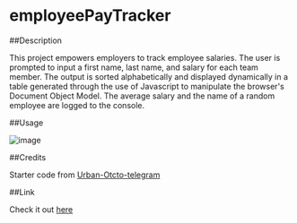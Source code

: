 # employeePayTracker
##Description <p>
This project empowers employers to track employee salaries. The user is prompted to input a first name, last name, and salary for each team member. The output is sorted alphabetically and displayed dynamically in a table generated through the use of Javascript to  manipulate the browser's Document Object Model. The average salary and the name of a random employee are logged to the console. <p>
##Usage<p>
![image](https://github.com/jewilli8/employeePayTracker/assets/35410042/bb69addc-3b16-48a8-9de3-41d6e8336d0d)
</p>
##Credits<p>
Starter code from <a href="https://github.com/coding-boot-camp/urban-octo-telegram"> Urban-Otcto-telegram </a> </p>
##Link <p>
  Check it out <a href="https://jewilli8.github.io/employeePayTracker/index.html"> here </a>
</p>
